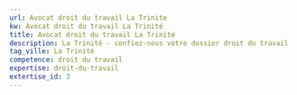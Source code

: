 ```yaml
---
url: Avocat droit du travail La Trinite
kw: Avocat droit du travail La Trinité
title: Avocat droit du travail La Trinité
description: La Trinité - confiez-nous votre dossier droit du travail
tag_ville: La Trinité
competence: droit du travail
expertise: droit-du-travail
extertise_id: 3
---
```

